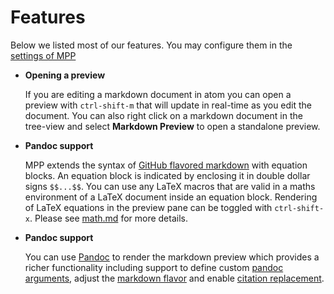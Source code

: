 # Features

Below we listed most of our features.
You may configure them in the [settings of MPP][options]

-   **Opening a preview**

    If you are editing a markdown document in atom you can open a preview with
    `ctrl-shift-m` that will update in real-time as you edit the document. You
    can also right click on a markdown document in the tree-view and select
    **Markdown Preview** to open a standalone preview.

-   **Pandoc support**

    MPP extends the syntax of [GitHub flavored markdown][gfm]
    with equation blocks. An equation block is indicated by enclosing it in
    double dollar signs `$$...$$`. You can use any LaTeX macros that are valid
    in a maths environment of a LaTeX document inside an equation block.
    Rendering of LaTeX equations in the preview pane can be toggled with
    `ctrl-shift-x`. Please see [math.md](./math.md) for more details.

-   **Pandoc support**

    You can use [Pandoc][pandoc] to render the markdown preview which
    provides a richer functionality including support to define custom
    [pandoc arguments][pandoc-args], adjust the [markdown flavor][pandoc-flavor]
    and enable [citation replacement][pandoc-cit].

[gfm]: https://help.github.com/articles/github-flavored-markdown/
[options]: ./options.md
[pandoc]: https://github.com/jgm/pandoc
[pandoc-args]: http://pandoc.org/README.html#options
[pandoc-flavor]: http://pandoc.org/README.html#pandocs-markdown
[pandoc-cit]: http://pandoc.org/README.html#citations
